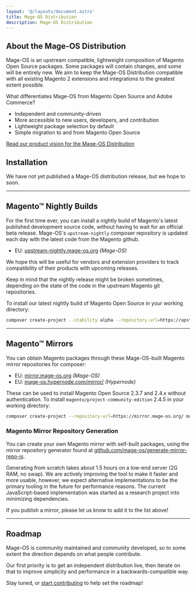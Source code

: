 ```yaml
---
layout: '@/layouts/document.astro'
title: Mage-OS Distribution
description: Mage-OS Distribution
---
```


## About the Mage-OS Distribution

Mage-OS is an upstream compatible, lightweight composition of Magento Open Source packages. Some packages will contain changes, and some will be entirely new. We aim to keep the Mage-OS Distribution compatible with all existing Magento 2 extensions and integrations to the greatest extent possible.

What differentiates Mage-OS from Magento Open Source and Adobe Commerce?

* Independent and community-driven
* More accessible to new users, developers, and contribution
* Lightweight package selection by default
* Simple migration to and from Magento Open Source

[Read our product vision for the Mage-OS Distribution](/distribution/product-vision)

## Installation

<!-- The Mage-OS composer repository is located at [repo.mage-os.org](https://repo.mage-os.org). This is not yet ready for production use, but will be the eventual source for Mage-OS releases. -->

We have not yet published a Mage-OS distribution release, but we hope to soon.

<!--
## Mage-OS Mirrors

The following have graciously hosted public mirrors of the Mage-OS distribution:

- US: ...
- EU: ...
-->

----

## Magento™ Nightly Builds

For the first time ever, you can install a nightly build of Magento's latest published development source code, without having to wait for an official beta release. Mage-OS's `upstream-nightly` composer repository is updated each day with the latest code from the Magento github.

- EU: [upstream-nightly.mage-os.org](https://upstream-nightly.mage-os.org) *(Mage-OS)*

We hope this will be useful for vendors and extension providers to track compatibility of their products with upcoming releases.

Keep in mind that the nightly release might be broken sometimes, depending on the state of the code in the upstream Magento git repositories.

To install our latest nightly build of Magento Open Source in your working directory:

```bash
composer create-project --stability alpha --repository-url=https://upstream-nightly.mage-os.org magento/project-community-edition .
```

----

## Magento™ Mirrors

You can obtain Magento packages through these Mage-OS-built Magento mirror repositories for composer:

- EU: [mirror.mage-os.org](https://mirror.mage-os.org) *(Mage-OS)*
- EU: [mage-os.hypernode.com/mirror/](https://mage-os.hypernode.com/mirror/) *(Hypernode)*

These can be used to install Magento Open Source 2.3.7 and 2.4.x without authentication. To install `magento/project-community-edition` 2.4.5 in your working directory:

```bash
composer create-project --repository-url=https://mirror.mage-os.org/ magento/project-community-edition:2.4.5 .
```

### Magento Mirror Repository Generation

You can create your own Magento mirror with self-built packages, using the mirror repository generator found at [github.com/mage-os/generate-mirror-repo-js](https://github.com/mage-os/generate-mirror-repo-js).

Generating from scratch takes about 1.5 hours on a low-end server (2G RAM, no swap). We are actively improving the tool to make it faster and more usable, however, we expect alternative implementations to be the primary tooling in the future for performance reasons. The current JavaScript-based implementation was started as a research project into minimizing dependencies.

If you publish a mirror, please let us know to add it to the list above!

----

## Roadmap

Mage-OS is community maintained and community developed, so to some extent the direction depends on what people contribute.

Our first priority is to get an independent distribution live, then iterate on that to improve simplicity and performance in a backwards-compatible way.

Stay tuned, or [start contributing](/get-involved) to help set the roadmap!

